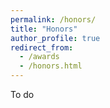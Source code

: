 ```yaml
---
permalink: /honors/
title: "Honors"
author_profile: true
redirect_from:
  - /awards
  - /honors.html
---
```


To do
